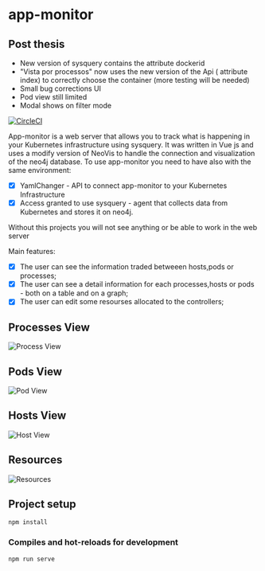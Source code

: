 # app-monitor

## Post thesis

* New version of sysquery contains the attribute dockerid
* "Vista por processos" now uses the new version of the Api ( attribute index) to correctly choose the container (more testing will be needed)
* Small bug corrections UI
* Pod view still limited
* Modal shows on filter mode

[![CircleCI](https://img.shields.io/badge/version-1.0.3-blue)]()



App-monitor is a web server that allows you to track what is happening  in your Kubernetes infrastructure using sysquery. It was written in Vue js and uses a modify version of NeoVis to handle the connection and visualization of the neo4j database.
To use app-monitor you need to have also with the same environment:

- [x] YamlChanger - API to connect app-monitor to your Kubernetes Infrastructure
- [x] Access granted to use sysquery - agent that collects data from Kubernetes and stores it on neo4j.

Without this projects you will not see anything or be able to work in the web server 


Main features:

- [x] The user can see the information traded betweeen hosts,pods or processes;
- [x] The user can see a detail information for each  processes,hosts or pods - both on a table and on a graph;
- [x] The user can edit some resourses allocated to the controllers;

## Processes View
![Process View](https://i.imgur.com/40s5HkS.png)

## Pods View

![Pod View](https://i.imgur.com/d8HtLRM.png)

## Hosts View

![Host View](https://i.imgur.com/R2qTlDf.png)

## Resources

![Resources](https://i.imgur.com/L4ZllqI.png)
## Project setup
```
npm install
```

### Compiles and hot-reloads for development
```
npm run serve
```

